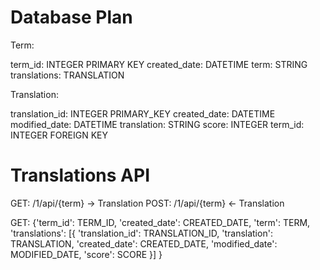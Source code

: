 # Database Plan
Term:

term_id: INTEGER PRIMARY KEY
created_date: DATETIME
term: STRING
translations: TRANSLATION

Translation:

translation_id: INTEGER PRIMARY_KEY
created_date: DATETIME
modified_date: DATETIME
translation: STRING
score: INTEGER
term_id: INTEGER FOREIGN KEY


# Translations API
GET: /1/api/{term} -> Translation
POST: /1/api/{term} <- Translation

GET:
{'term_id': TERM_ID,
 'created_date': CREATED_DATE,
 'term': TERM,
 'translations': [{
                    'translation_id': TRANSLATION_ID,
                    'translation': TRANSLATION,
                    'created_date': CREATED_DATE,
                    'modified_date': MODIFIED_DATE,
                    'score': SCORE
                 }]
}

